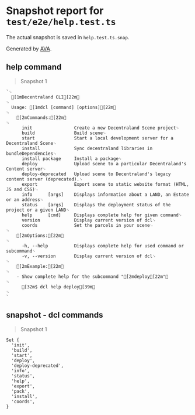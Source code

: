 # Snapshot report for `test/e2e/help.test.ts`

The actual snapshot is saved in `help.test.ts.snap`.

Generated by [AVA](https://ava.li).

## help command

> Snapshot 1

    `␊
      [1mDecentraland CLI[22m␊
    ␊
      Usage: [1mdcl [command] [options][22m␊
    ␊
        [2mCommands:[22m␊
    ␊
          init                Create a new Decentraland Scene project␊
          build               Build scene␊
          start               Start a local development server for a Decentraland Scene␊
          install             Sync decentraland libraries in bundleDependencies␊
          install package     Install a package␊
          deploy              Upload scene to a particular Decentraland's Content server␊
          deploy-deprecated   Upload scene to Decentraland's legacy content server (deprecated).␊
          export              Export scene to static website format (HTML, JS and CSS)␊
          info      [args]    Displays information about a LAND, an Estate or an address␊
          status    [args]    Displays the deployment status of the project or a given LAND␊
          help      [cmd]     Displays complete help for given command␊
          version             Display current version of dcl␊
          coords              Set the parcels in your scene␊
    ␊
        [2mOptions:[22m␊
    ␊
          -h, --help          Displays complete help for used command or subcommand␊
          -v, --version       Display current version of dcl␊
    ␊
        [2mExample:[22m␊
    ␊
        - Show complete help for the subcommand "[2mdeploy[22m"␊
    ␊
          [32m$ dcl help deploy[39m␊
    ␊
    `

## snapshot - dcl commands

> Snapshot 1

    Set {
      'init',
      'build',
      'start',
      'deploy',
      'deploy-deprecated',
      'info',
      'status',
      'help',
      'export',
      'pack',
      'install',
      'coords',
    }
